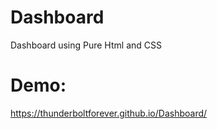 # Dashboard
Dashboard using Pure Html and CSS

# Demo:
https://thunderboltforever.github.io/Dashboard/
